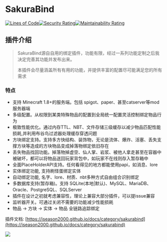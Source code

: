 # SakuraBind

[![Lines of Code](https://sonarcloud.io/api/project_badges/measure?project=Iseason2000_SakuraBind&metric=ncloc)](https://sonarcloud.io/summary/new_code?id=Iseason2000_SakuraBind)[![Security Rating](https://sonarcloud.io/api/project_badges/measure?project=Iseason2000_SakuraBind&metric=security_rating)](https://sonarcloud.io/summary/new_code?id=Iseason2000_SakuraBind)[![Maintainability Rating](https://sonarcloud.io/api/project_badges/measure?project=Iseason2000_SakuraBind&metric=sqale_rating)](https://sonarcloud.io/summary/new_code?id=Iseason2000_SakuraBind)

## 插件介绍

> SakuraBind源自自用的绑定插件，功能有限，经过一系列功能定制之后我决定完善其功能并发布出来。
>
> 本插件会尽量涵盖所有有用的功能，并提供丰富的配置尽可能满足您的所有需求

### 特点

* 支持 Minecraft 1.8+的服务端。包括 spigot、paper、甚至catserver等mod服务器端
* 多级配置。从权限到某类特殊物品的配置到全局统一配置灵活控制绑定物品行为
* 极致性能优化。通过内存TTL、NBT、文件存储三级缓存以减少物品匹配性能损耗,并利用布谷鸟过滤器处理缓存穿透问题
* 方块绑定支持。支持多方快结构、装饰物，无论是流体、爆炸、活塞、丢失支撑方块等造成的方块物品变成掉落物绑定依旧存在
* 丢失物品找回功能。掉落物掉虚空、仙人掌、岩浆、被他人拿走甚至在容器中被破坏，都可以将物品送回玩家背包中，如玩家不在线则存入暂存箱中
* 全面PlaceHolderAPI支持。任何看得见的地方都能使用papi，如消息、lore
* 实体绑定功能, 支持刷怪蛋绑定实体
* 自动绑定功能, 名字、lore、材质、nbt多种方式自由组合识别绑定
* 多数据库支持(暂存箱)。支持 SQLite(本地|默认)、MySQL、MariaDB、Oracle、PostgreSQL、SQLServer
* 插件在设计之初就考虑兼容性，理论上兼容大部分插件，可以提issue兼容
* 监听器开关。可通过关闭不需要的功能减少性能损耗
* 物品 -> 方块 -> 实体 -> 物品 全链路追踪绑定

插件文档: [https://iseason2000.github.io/docs/category/sakurabind](https://iseason2000.github.io/docs/category/sakurabind)

![](https://bstats.org/signatures/bukkit/SakuraBind.svg)

